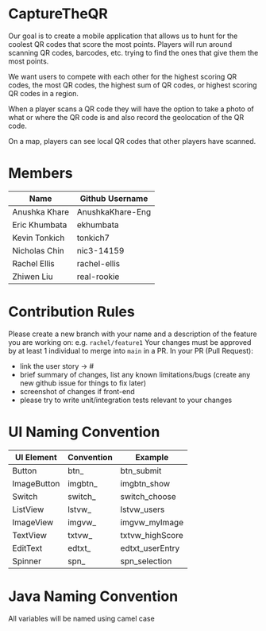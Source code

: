 # CaptureTheQR

Our goal is to create a mobile application that allows us to hunt for the coolest QR codes that score the most points. Players will run around scanning QR codes, barcodes, etc. trying to find the ones that give them the most points.

We want users to compete with each other for the highest scoring QR codes, the most QR codes, the highest sum of QR codes, or highest scoring QR codes in a region. 

When a player scans a QR code they will have the option to take a photo of what or where the QR code is and also record the geolocation of the QR code. 

On a map, players can see local QR codes that other players have scanned.

# Members
| Name| Github Username|
| ----------- | ----------- |
| Anushka Khare | AnushkaKhare-Eng|
| Eric Khumbata | ekhumbata|
| Kevin Tonkich | tonkich7|
| Nicholas Chin | nic3-14159|
| Rachel Ellis | rachel-ellis|
| Zhiwen Liu | real-rookie|



# Contribution Rules
Please create a new branch with your name and a description of the feature you are working on: e.g. `rachel/feature1`
Your changes must be approved by at least 1 individual to merge into `main` in a PR. 
In your PR (Pull Request):
- link the user story -> # <git issue number>
- brief summary of changes, list any known limitations/bugs (create any new github issue for things to fix later)
- screenshot of changes if front-end
- please try to write unit/integration tests relevant to your changes
  
  
# UI Naming Convention
| UI Element | Convention | Example |
| ----------- | ----------- | ----------- |
| Button | btn_<function> | btn_submit |
| ImageButton | imgbtn_<function> | imgbtn_show |
| Switch | switch_<function> | switch_choose | 
| ListView | lstvw_<function> | lstvw_users |
| ImageView | imgvw_<function> | imgvw_myImage |  
| TextView | txtvw_<function> | txtvw_highScore |
| EditText | edtxt_<function> | edtxt_userEntry |
| Spinner | spn_<function> | spn_selection |
  
  
# Java Naming Convention
All variables will be named using camel case

